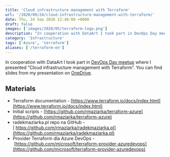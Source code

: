 ```yaml
---
title: 'Cloud infrastructure management with Terraform'
url: '/2020/09/24/cloud-infrastructure-management-with-terraform/'
date: Thu, 24 Sep 2020 12:40:09 +0000
draft: false
images: ['images/2020/05/terraform-logo.png']
description: "In cooperation with DataArt I took part in DevOps Day meetup where I presented “Cloud infrastructure management with Terraform”."
category: 'Infrastructure'
tags: ['Azure', 'terraform']
aliases: ['/terraform-en']
---
```


In cooperation with DataArt I took part in [DevOps Day meetup](https://www.dataart.com.pl/events/online-events/it-talk-devops-day-ansible-galaxy-terraform-azure-ansible/)  where I presented “Cloud infrastructure management with Terraform”. You can find slides from my presentation on [OneDrive](https://1drv.ms/p/s!AjEySs0anBSPg-Bwf2awEt4tLnIaOQ?e=z9OrCk).

## Materials

 *   Terraform documentation - [https://www.terraform.io/docs/index.html](https://www.terraform.io/docs/index.html)
 *   Initial scripts - [https://github.com/rmaziarka/terraform-azure](https://github.com/rmaziarka/terraform-azure)
 *   radekmaziarka.pl repo na GitHub -[ https://github.com/rmaziarka/radekmaziarka.pl](https://github.com/rmaziarka/radekmaziarka.pl)
 *   Provider Terraform dla Azure DevOps - [https://github.com/microsoft/terraform-provider-azuredevops](https://github.com/microsoft/terraform-provider-azuredevops)